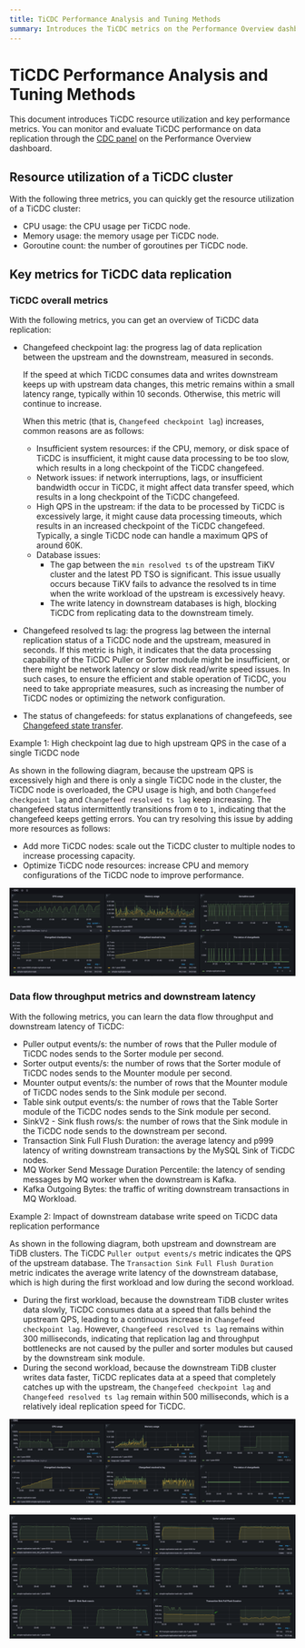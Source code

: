 ```yaml
---
title: TiCDC Performance Analysis and Tuning Methods
summary: Introduces the TiCDC metrics on the Performance Overview dashboard to help you better understand and monitor TiCDC workloads.
---
```


# TiCDC Performance Analysis and Tuning Methods

This document introduces TiCDC resource utilization and key performance metrics. You can monitor and evaluate TiCDC performance on data replication through the [CDC panel](/grafana-performance-overview-dashboard.md#cdc) on the Performance Overview dashboard.

## Resource utilization of a TiCDC cluster

With the following three metrics, you can quickly get the resource utilization of a TiCDC cluster:

- CPU usage: the CPU usage per TiCDC node.
- Memory usage: the memory usage per TiCDC node.
- Goroutine count: the number of goroutines per TiCDC node.

## Key metrics for TiCDC data replication

### TiCDC overall metrics

With the following metrics, you can get an overview of TiCDC data replication:

- Changefeed checkpoint lag: the progress lag of data replication between the upstream and the downstream, measured in seconds.

    If the speed at which TiCDC consumes data and writes downstream keeps up with upstream data changes, this metric remains within a small latency range, typically within 10 seconds. Otherwise, this metric will continue to increase.

    When this metric (that is, `Changefeed checkpoint lag`) increases, common reasons are as follows:

    - Insufficient system resources: if the CPU, memory, or disk space of TiCDC is insufficient, it might cause data processing to be too slow, which results in a long checkpoint of the TiCDC changefeed.
    - Network issues: if network interruptions, lags, or insufficient bandwidth occur in TiCDC, it might affect data transfer speed, which results in a long checkpoint of the TiCDC changefeed.
    - High QPS in the upstream: if the data to be processed by TiCDC is excessively large, it might cause data processing timeouts, which results in an increased checkpoint of the TiCDC changefeed. Typically, a single TiCDC node can handle a maximum QPS of around 60K.
    - Database issues:
        - The gap between the `min resolved ts` of the upstream TiKV cluster and the latest PD TSO is significant. This issue usually occurs because TiKV fails to advance the resolved ts in time when the write workload of the upstream is excessively heavy.
        - The write latency in downstream databases is high, blocking TiCDC from replicating data to the downstream timely.

- Changefeed resolved ts lag: the progress lag between the internal replication status of a TiCDC node and the upstream, measured in seconds. If this metric is high, it indicates that the data processing capability of the TiCDC Puller or Sorter module might be insufficient, or there might be network latency or slow disk read/write speed issues. In such cases, to ensure the efficient and stable operation of TiCDC, you need to take appropriate measures, such as increasing the number of TiCDC nodes or optimizing the network configuration.
- The status of changefeeds: for status explanations of changefeeds, see [Changefeed state transfer](/ticdc/ticdc-changefeed-overview.md).

Example 1: High checkpoint lag due to high upstream QPS in the case of a single TiCDC node

As shown in the following diagram, because the upstream QPS is excessively high and there is only a single TiCDC node in the cluster, the TiCDC node is overloaded, the CPU usage is high, and both `Changefeed checkpoint lag` and `Changefeed resolved ts lag` keep increasing. The changefeed status intermittently transitions from `0` to `1`, indicating that the changefeed keeps getting errors. You can try resolving this issue by adding more resources as follows:

- Add more TiCDC nodes: scale out the TiCDC cluster to multiple nodes to increase processing capacity.
- Optimize TiCDC node resources: increase CPU and memory configurations of the TiCDC node to improve performance.

![TiCDC overview](/media/performance/cdc/cdc-slow.png)

### Data flow throughput metrics and downstream latency

With the following metrics, you can learn the data flow throughput and downstream latency of TiCDC:

- Puller output events/s: the number of rows that the Puller module of TiCDC nodes sends to the Sorter module per second.
- Sorter output events/s: the number of rows that the Sorter module of TiCDC nodes sends to the Mounter module per second.
- Mounter output events/s: the number of rows that the Mounter module of TiCDC nodes sends to the Sink module per second.
- Table sink output events/s: the number of rows that the Table Sorter module of the TiCDC nodes sends to the Sink module per second.
- SinkV2 - Sink flush rows/s: the number of rows that the Sink module in the TiCDC node sends to the downstream per second.
- Transaction Sink Full Flush Duration: the average latency and p999 latency of writing downstream transactions by the MySQL Sink of TiCDC nodes.
- MQ Worker Send Message Duration Percentile: the latency of sending messages by MQ worker when the downstream is Kafka.
- Kafka Outgoing Bytes: the traffic of writing downstream transactions in MQ Workload.

Example 2: Impact of downstream database write speed on TiCDC data replication performance

As shown in the following diagram, both upstream and downstream are TiDB clusters. The TiCDC `Puller output events/s` metric indicates the QPS of the upstream database. The `Transaction Sink Full Flush Duration` metric indicates the average write latency of the downstream database, which is high during the first workload and low during the second workload.

- During the first workload, because the downstream TiDB cluster writes data slowly, TiCDC consumes data at a speed that falls behind the upstream QPS, leading to a continuous increase in `Changefeed checkpoint lag`. However, `Changefeed resolved ts lag` remains within 300 milliseconds, indicating that replication lag and throughput bottlenecks are not caused by the puller and sorter modules but caused by the downstream sink module.
- During the second workload, because the downstream TiDB cluster writes data faster, TiCDC replicates data at a speed that completely catches up with the upstream, the `Changefeed checkpoint lag` and `Changefeed resolved ts lag` remain within 500 milliseconds, which is a relatively ideal replication speed for TiCDC.

![TiCDC overview](/media/performance/cdc/cdc-fast-1.png)

![data flow and txn latency](/media/performance/cdc/cdc-fast-2.png)
